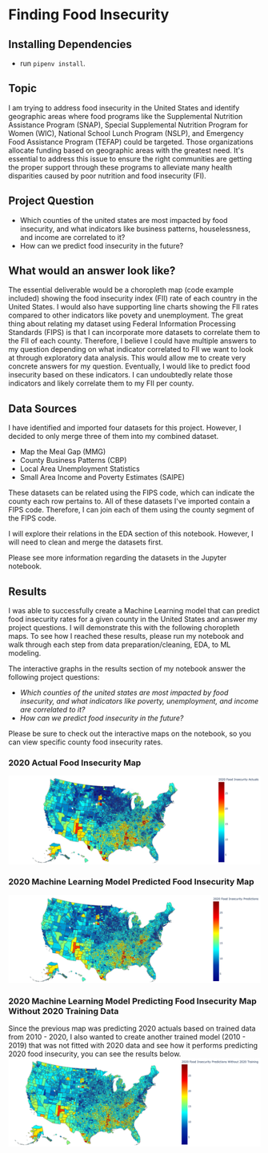 
# Finding Food Insecurity

## Installing Dependencies

- run `pipenv install`.

## Topic

I am trying to address food insecurity in the United States and identify geographic areas where food programs like the Supplemental Nutrition Assistance Program (SNAP), Special Supplemental Nutrition Program for Women (WIC),  National School Lunch Program (NSLP), and Emergency Food Assistance Program (TEFAP) could be targeted. Those organizations allocate funding based on geographic areas with the greatest need. It's essential to address this issue to ensure the right communities are getting the proper support through these programs to alleviate many health disparities caused by poor nutrition and food insecurity (FI).

## Project Question

* Which counties of the united states are most impacted by food insecurity, and what indicators like business patterns, houselessness, and income are correlated to it?
* How can we predict food insecurity in the future?

## What would an answer look like?

The essential deliverable would be a choropleth map (code example included) showing the food insecurity index (FII) rate of each country in the United States. I would also have supporting line charts showing the FII rates compared to other indicators like povety and unemployment. The great thing about relating my dataset using Federal Information Processing Standards (FIPS) is that I can incorporate more datasets to correlate them to the FII of each county. Therefore, I believe I could have multiple answers to my question depending on what indicator correlated to FII we want to look at through exploratory data analysis. This would allow me to create very concrete answers for my question. Eventually, I would like to predict food insecurity based on these indicators. I can undoubtedly relate those indicators and likely correlate them to my FII per county.

## Data Sources

I have identified and imported four datasets for this project. However, I decided to only merge three of them into my combined dataset.

* Map the Meal Gap (MMG)
* County Business Patterns (CBP)
* Local Area Unemployment Statistics
* Small Area Income and Poverty Estimates (SAIPE)

These datasets can be related using the FIPS code, which can indicate the county each row pertains to. All of these datasets I've imported contain a FIPS code. Therefore, I can join each of them using the county segment of the FIPS code.

I will explore their relations in the EDA section of this notebook. However, I will need to clean and merge the datasets first.

Please see more information regarding the datasets in the Jupyter notebook.

## Results

I was able to successfully create a Machine Learning model that can predict food insecurity rates for a given county in the United States and answer my project questions. I will demonstrate this with the following choropleth maps. To see how I reached these results, please run my notebook and walk through each step from data preparation/cleaning, EDA, to ML modeling.

The interactive graphs in the results section of my notebook answer the following project questions:

* *Which counties of the united states are most impacted by food insecurity, and what indicators like poverty, unemployment, and income are correlated to it?*
* *How can we predict food insecurity in the future?*

Please be sure to check out the interactive maps on the notebook, so you can view specific county food insecurity rates.

### 2020 Actual Food Insecurity Map
![alt text](https://github.com/IT4063C-Fall22/final-project-classaccounts/blob/main/images/2020_actual.png?raw=true)
### 2020 Machine Learning Model Predicted Food Insecurity Map
![alt text](https://github.com/IT4063C-Fall22/final-project-classaccounts/blob/main/images/2020_prediction.png?raw=true)
### 2020 Machine Learning Model Predicting Food Insecurity Map Without 2020 Training Data
Since the previous map was predicting 2020 actuals based on trained data from 2010 - 2020, I also wanted to create another trained model (2010 - 2019) that was not fitted with 2020 data and see how it performs predicting 2020 food insecurity, you can see the results below.
![alt text](https://github.com/IT4063C-Fall22/final-project-classaccounts/blob/main/images/2020_prediction_no2020train.png?raw=true)
